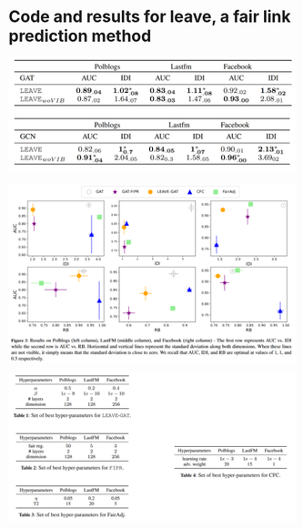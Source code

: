 # Code and results for leave, a fair link prediction method 

![res1](https://github.com/AntoineGourru/leave/blob/main/img/res1.PNG)

![res1](https://github.com/AntoineGourru/leave/blob/main/img/res2.PNG)

![res1](https://github.com/AntoineGourru/leave/blob/main/img/res3.PNG)
